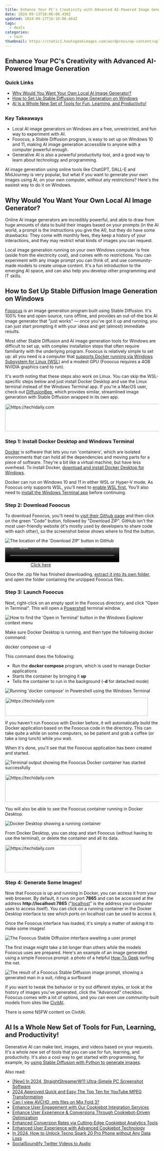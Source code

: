 ```yaml
---
title: Enhance Your PC's Creativity with Advanced AI-Powered Image Generation
date: 2024-09-13T16:06:00.436Z
updated: 2024-09-17T16:10:06.664Z
tags:
  - deals
categories:
  - tech
thumbnail: https://static1.howtogeekimages.com/wordpress/wp-content/uploads/2024/04/an-image-of-an-astronaut-polar-bear-generated-by-artificial-intelligence-and-the-windows-logo.jpg
---
```


## Enhance Your PC's Creativity with Advanced AI-Powered Image Generation

### Quick Links

* [Why Would You Want Your Own Local AI Image Generator?](https://video-capture.techidaily.com/new-sonic-boom-new-technology-reviewed/)
* [How to Set Up Stable Diffusion Image Generation on Windows](https://youtube-video-recordings.techidaily.com/tackling-social-media-platforms-an-in-depth-look-at-igtv-and-youtube/)
* [AI Is a Whole New Set of Tools for Fun, Learning, and Productivity!](https://hardware-updates.techidaily.com/enhance-your-gaming-experience-the-apex-spectrum-by-maingear-now-with-dazzling-rgb-and-efficient-liquid-cooling-technology/)

## 

### Key Takeaways

* Local AI image generators on Windows are a free, unrestricted, and fun way to experiment with AI.
* Fooocus, a Stable Diffusion program, is easy to set up on Windows 10 and 11, making AI image generation accessible to anyone with a computer powerful enough.
* Generative AI is also a powerful productivity tool, and a good way to learn about technology and programming.

 AI image generation using online tools like ChatGPT, DALL-E and MidJourney is very popular, but what if you want to generate your own images using AI, on your own computer, without any restrictions? Here's the easiest way to do it on Windows.

##  Why Would You Want Your Own Local AI Image Generator?

 Online AI image generators are incredibly powerful, and able to draw from huge amounts of data to build their images based on your prompts (in the AI world, a prompt is the instructions you give the AI), but they do have some drawbacks: They come with monthly fees, they keep a history of your interactions, and they may restrict what kinds of images you can request.

 Local image generation running on your own Windows computer is free (aside from the electricity cost), and comes with no restrictions. You can experiment with any image prompt you can think of, and use community-made models to create unique content. It's a fun introduction to the emerging AI space, and can also help you develop other programming and IT skills.

##  How to Set Up Stable Diffusion Image Generation on Windows

[Fooocus](https://github.com/lllyasviel/Fooocus "https://github.com/lllyasviel/Fooocus") is an image generation program built using Stable Diffusion. It's 100% free and open-source, runs offline, and provides an out-of-the box AI image generator that "just works" — once you've got it up and running, you can just start prompting it with your ideas and get (almost) immediate results.

 Most other Stable Diffusion and AI image generation tools for Windows are difficult to set up, with complex installation steps that often require familiarity with the underlying program. Fooocus is relatively simple to set up: all you need is a computer that [supports Docker running via Windows Subsystem for Linux (WSL)](https://docs.docker.com/desktop/install/windows-install/ "https://docs.docker.com/desktop/install/windows-install/") and a modest GPU (Fooocus requires a 4GB NVIDIA graphics card to run).

 It's worth noting that these steps also work on Linux. You can skip the WSL-specific steps below and just install Docker Desktop and use the Linux terminal instead of the Windows Terminal app. If you're a MacOS user, check out [DiffusionBee](https://on-screen-recording.techidaily.com/updated-premier-moba-experiences-on-your-android-device/), which provides similar, streamlined image generation with Stable Diffusion wrapped in its own app.

<!-- affiliate ads begin -->
<a href="https://ephamedtechinc.pxf.io/c/5597632/2120866/26400?prodsku=mars" target="_top" id="2120866">
  <img src="//a.impactradius-go.com/display-ad/26400-2120866" border="0" alt="https://techidaily.com" width="728" height="90"/>
</a>
<img height="0" width="0" src="https://ephamedtechinc.pxf.io/i/5597632/2120866/26400?prodsku=mars" style="position:absolute;visibility:hidden;" border="0" />
<!-- affiliate ads end -->

###  Step 1: Install Docker Desktop and Windows Terminal

[Docker](https://vp-tips.techidaily.com/new-ultimate-auditory-interface-win-for-2024/) is software that lets you run 'containers', which are isolated environments that can hold all the dependencies and moving parts for a piece of software. They're a bit like a virtual machine, but have less overhead. To install Docker, [download and install Docker Desktop for Windows](https://www.docker.com/products/docker-desktop/ "https://www.docker.com/products/docker-desktop/").

 Docker can run on Windows 10 and 11 in either WSL or Hyper-V mode. As Fooocus only supports WSL, you'll need to [enable WSL first.](https://android-location-track.techidaily.com/top-10-telegram-spy-tools-on-tecno-spark-go-2024-for-parents-drfone-by-drfone-virtual-android/) You'll also need to [install the Windows Terminal app](https://youtube-tips.techidaily.com/ed-mastering-youtube-streaming-a-guide-for-gamers-for-2024/) before continuing.

###  Step 2: Download Fooocus

 To download Fooocus, you'll need to [visit their Github page](https://github.com/lllyasviel/Fooocus "https://github.com/lllyasviel/Fooocus") and then click on the green "Code" button, followed by "Download ZIP". GitHub isn't the most user-friendly website (it's mostly used by developers to share code with each other), so the screenshot below shows where to find the button.

![The location of the 'Download ZIP' button in GitHub](https://static1.howtogeekimages.com/wordpress/wp-content/uploads/2024/04/fooocus-1.png) 

<!-- affiliate ads begin -->
<span id="1936838">
					<video width="374" height="48" style="cursor:pointer"
           poster="//a.impactradius-go.com/display-clicktoplayimage/1936838.png"
           onclick="if(!this.playClicked){this.play();this.setAttribute('controls',true);this.playClicked=true;}">
	   <source src="//a.impactradius-go.com/display-ad/18409-1936838">
	   <img src="//a.impactradius-go.com/display-clicktoplayimage/1936838.png" style="border: none; height: 100%; width: 100%; object-fit: contain">
	</video>
	<div style="width:234px;text-align:center"><a href="javascript:window.open(decodeURIComponent('https%3A%2F%2Fcoinrule.sjv.io%2Fc%2F5597632%2F1936838%2F18409'), '_blank');void(0);">Click here</a></div>
</span>
<img height="0" width="0" src="https://imp.pxf.io/i/5597632/1936838/18409" style="position:absolute;visibility:hidden;" border="0" />
<!-- affiliate ads end -->

 Once the .zip file has finished downloading, [extract it into its own folder](https://video-screen-grab.techidaily.com/updated-in-2024-essential-screen-capture-software-top-picks-ranked/), and open the folder containing the unzipped Fooocus files.

###  Step 3: Launch Fooocus

 Next, right-click on an empty spot in the Fooocus directory, and click "Open in Terminal". This will open a [Powershell](https://techtrends.techidaily.com/what-are-the-stages-in-a-game-of-royal-match/) terminal window.

![How to find the 'Open in Terminal' button in the Windows Explorer context menu](https://static1.howtogeekimages.com/wordpress/wp-content/uploads/2024/04/fooocus-2.png) 

 Make sure Docker Desktop is running, and then type the following docker command:

docker compose up -d

 This command does the following:

* Run the **docker compose** program, which is used to manage Docker applications
* Starts the container by bringing it **up**
* Tells the container to run in the background (**\-d** for detached mode)

![Running 'docker compose' in Powershell using the Windows Terminal](https://static1.howtogeekimages.com/wordpress/wp-content/uploads/2024/04/fooocus-3.png) 

<!-- affiliate ads begin -->
<a href="https://aligracehair.sjv.io/c/5597632/2115936/19272" target="_top" id="2115936">
  <img src="//a.impactradius-go.com/display-ad/19272-2115936" border="0" alt="https://techidaily.com" width="468" height="60"/>
</a>
<img height="0" width="0" src="https://aligracehair.sjv.io/i/5597632/2115936/19272" style="position:absolute;visibility:hidden;" border="0" />
<!-- affiliate ads end -->

 If you haven't run Fooocus with Docker before, it will automatically build the Docker application based on the Fooocus code in the directory. This can take quite a while on some computers, so be patient and grab a coffee (or take a long lunch) while you wait.

 When it's done, you'll see that the Fooocus application has been created and started.

![Terminal output showing the Fooocus Docker container has started successfully](https://static1.howtogeekimages.com/wordpress/wp-content/uploads/2024/04/fooocus-4.png) 

<!-- affiliate ads begin -->
<a href="https://appsumo.8odi.net/c/5597632/2123729/7443" target="_top" id="2123729">
  <img src="//a.impactradius-go.com/display-ad/7443-2123729" border="0" alt="https://techidaily.com" width="600" height="90"/>
</a>
<img height="0" width="0" src="https://appsumo.8odi.net/i/5597632/2123729/7443" style="position:absolute;visibility:hidden;" border="0" />
<!-- affiliate ads end -->

 You will also be able to see the Fooocus container running in Docker Desktop.

![Docker Desktop showing a running container](https://static1.howtogeekimages.com/wordpress/wp-content/uploads/2024/04/fooocus-5.png) 

 From Docker Desktop, you can stop and start Fooocus (without having to use the terminal), or delete the container and all its data.

<!-- affiliate ads begin -->
<a href="https://aligracehair.sjv.io/c/5597632/2135398/19272" target="_top" id="2135398">
  <img src="//a.impactradius-go.com/display-ad/19272-2135398" border="0" alt="https://techidaily.com" width="250" height="90"/>
</a>
<img height="0" width="0" src="https://aligracehair.sjv.io/i/5597632/2135398/19272" style="position:absolute;visibility:hidden;" border="0" />
<!-- affiliate ads end -->

###  Step 4: Generate Some Images!

 Now that Fooocus is up and running in Docker, you can access it from your web browser. By default, it runs on port **7865** and can be accessed at the address **http://localhost:7865** ("[localhost](https://iphone-unlock.techidaily.com/how-do-you-unlock-your-apple-iphone-14-pro-learn-all-4-methods-drfone-by-drfone-ios/)" is the address your computer uses to access itself). You can click on a running container in the Docker Desktop interface to see which ports on localhost can be used to access it.

 Once the Fooocus interface has loaded, it's simply a matter of asking it to make some images!

![The Fooocus Stable Diffusion interface awaiting a user prompt](https://static1.howtogeekimages.com/wordpress/wp-content/uploads/2024/04/fooocus-6.png) 

 The first image might take a bit longer than others while the models Fooocus uses are prepared. Here's an example of an image generated using a simple Fooocus prompt: a photo of a helpful [How-To Geek](https://video-screen-grab.techidaily.com/new-in-2024-ranking-the-best-third-place-recording-tools-for-ipad/) surfing the net.

![The result of a Fooocus Stable Diffusion image prompt, showing a generated man in a suit, riding a surfboard](https://static1.howtogeekimages.com/wordpress/wp-content/uploads/2024/04/fooocus-7.png) 

 If you want to tweak the behavior or try out different styles, or look at the history of images you've generated, click the "Advanced" checkbox. Fooocus comes with a lot of options, and you can even use community-built models from sites like [CivitAI](https://education.civitai.com/generative-ai-art-with-fooocus-quickstart-guide/ "https://education.civitai.com/generative-ai-art-with-fooocus-quickstart-guide/").

 There is some NSFW content on CivitAI.

##  AI Is a Whole New Set of Tools for Fun, Learning, and Productivity!

 Generative AI can make text, images, and videos based on your requests. It's a whole new set of tools that you can use for fun, learning, and productivity. It's also a cool way to get started with programming, for example, by [using Stable Diffusion with Python to generate images](https://some-skills.techidaily.com/tag-with-your-favorite-show-podcast-on-ig-for-2024/).

<ins class="adsbygoogle"
     style="display:block"
     data-ad-format="autorelaxed"
     data-ad-client="ca-pub-7571918770474297"
     data-ad-slot="1223367746"></ins>

<ins class="adsbygoogle"
     style="display:block"
     data-ad-client="ca-pub-7571918770474297"
     data-ad-slot="8358498916"
     data-ad-format="auto"
     data-full-width-responsive="true"></ins>

<span class="atpl-alsoreadstyle">Also read:</span>
<div><ul>
<li><a href="https://screen-mirroring-recording.techidaily.com/new-in-2024-straightstreamerw11-ultra-simple-pc-screenshot-software/"><u>[New] In 2024, StraightStreamerW11 Ultra-Simple PC Screenshot Software</u></a></li>
<li><a href="https://extra-guidance.techidaily.com/2024-approved-quick-and-easy-the-top-ten-for-youtube-mpeg-transformation/"><u>2024 Approved Quick and Easy The Top Ten for YouTube MPEG Transformation</u></a></li>
<li><a href="https://phone-solutions.techidaily.com/can-i-view-avchd-mts-files-on-mix-fold-3-by-aiseesoft-video-converter-play-mts-on-android/"><u>Can I view AVCHD .mts files on Mix Fold 3?</u></a></li>
<li><a href="https://some-tips.techidaily.com/enhance-user-engagement-with-our-cookiebot-integration-services/"><u>Enhance User Engagement with Our Cookiebot Integration Services</u></a></li>
<li><a href="https://some-tips.techidaily.com/enhance-user-experience-and-conversions-through-cookiebot-driven-optimization/"><u>Enhance User Experience & Conversions Through Cookiebot-Driven Optimization</u></a></li>
<li><a href="https://some-tips.techidaily.com/enhanced-conversion-rates-via-cutting-edge-cookiebot-analytics-tools/"><u>Enhanced Conversion Rates via Cutting-Edge Cookiebot Analytics Tools</u></a></li>
<li><a href="https://some-tips.techidaily.com/enhanced-user-experience-with-advanced-cookiebot-technology/"><u>Enhanced User Experience with Advanced Cookiebot Technology</u></a></li>
<li><a href="https://unlock-android.techidaily.com/in-2024-how-to-unlock-tecno-spark-20-pro-phone-without-any-data-loss-by-drfone-android/"><u>In 2024, How to Unlock Tecno Spark 20 Pro Phone without Any Data Loss</u></a></li>
<li><a href="https://twitter-videos.techidaily.com/socialsoundify-twitter-videos-to-audio/"><u>SocialSoundify Twitter Videos to Audio</u></a></li>
</ul></div>

